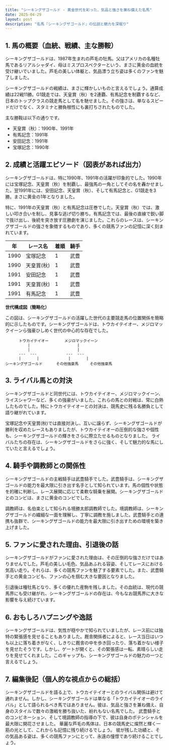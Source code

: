 ```yaml
---
title: "シーキングザゴールド - 黄金世代を彩った、気品と強さを兼ね備えた名馬"
date: 2025-04-29
layout: post
description: "名馬『シーキングザゴールド』の伝説と魅力を深堀り"
---
```


## 1. 馬の概要（血統、戦績、主な勝鞍）

シーキングザゴールドは、1987年生まれの芦毛の牡馬。父はアメリカの名種牡馬であるリアルシャダイ、母はミスプロスペクターという、まさに黄金の血統を受け継いでいました。芦毛の美しい体躯と、気品漂う立ち姿は多くのファンを魅了しました。

シーキングザゴールドの戦績は、まさに輝かしいものと言えるでしょう。通算成績は22戦11勝。G1競走では、天皇賞（秋）を2連覇、有馬記念を制覇するなど、日本のトップクラスの競走馬として名を馳せました。その強さは、単なるスピードだけでなく、スタミナと勝負根性にも裏打ちされたものでした。

主な勝鞍は以下の通りです。

* 天皇賞（秋）：1990年、1991年
* 有馬記念：1991年
* 安田記念：1991年
* 宝塚記念：1990年


## 2. 成績と活躍エピソード（図表があれば出力）

シーキングザゴールドは、特に1990年、1991年の活躍が印象的でした。1990年には宝塚記念、天皇賞（秋）を制覇し、最強馬の一角としてその名を轟かせました。翌1991年には、安田記念、天皇賞（秋）、そして有馬記念と、G1競走を3勝。まさに黄金の1年となりました。

特に、1991年の天皇賞（秋）と有馬記念は圧巻でした。天皇賞（秋）では、激しい叩き合いを制し、見事な逃げ切り勝ち。有馬記念では、最後の直線で鋭い脚で抜け出し、後続を突き放す圧勝劇を演じました。これらのレースは、シーキングザゴールドの強さを象徴するものであり、多くの競馬ファンの記憶に深く刻まれています。


| 年 | レース名        | 着順 | 騎手     |
|---|-----------------|------|----------|
| 1990 | 宝塚記念        | 1    | 武豊     |
| 1990 | 天皇賞(秋)      | 1    | 武豊     |
| 1991 | 安田記念        | 1    | 武豊     |
| 1991 | 天皇賞(秋)      | 1    | 武豊     |
| 1991 | 有馬記念        | 1    | 武豊     |


**世代構成図（簡略化）**

この図は、シーキングザゴールドの活躍した世代の主要競走馬の位置関係を簡略的に示したものです。シーキングザゴールドは、トウカイテイオー、メジロマックイーンら強豪ひしめく世代の中心的な存在でした。

```
      トウカイテイオー       メジロマックイーン
          |                     |
          |                     |
      ---  ---             ---  ---
      |       |             |       |
シーキングザゴールド      その他強豪馬     その他強豪馬
```


## 3. ライバル馬との対決

シーキングザゴールドと同世代には、トウカイテイオー、メジロマックイーン、ライスシャワーなど、多くの強豪がいました。これらの馬との対戦は、常に白熱したものでした。特にトウカイテイオーとの対決は、競馬史に残る名勝負として語り継がれています。

宝塚記念や天皇賞(秋)では直接対決し、互いに譲らず、シーキングザゴールドが勝利を収めたレースもありましたが、トウカイテイオーの圧倒的な強さや個性も、シーキングザゴールドの輝きをさらに際立たせるものとなりました。  ライバルたちの存在は、シーキングザゴールドをさらに強く、そして魅力的な馬にしていたと言えるでしょう。


## 4. 騎手や調教師との関係性

シーキングザゴールドの主戦騎手は武豊騎手でした。武豊騎手は、シーキングザゴールドの能力を最大限に引き出す名手として知られています。馬の個性や状態を的確に判断し、レース展開に応じて柔軟な騎乗を展開。シーキングザゴールドとのコンビは、まさに黄金のコンビでした。

調教師は、名伯楽として知られる境勝太郎調教師でした。境調教師は、シーキングザゴールドの繊細な一面を理解し、丁寧に調教を施しました。武豊騎手との連携も抜群で、シーキングザゴールドの能力を最大限に引き出すための環境を築き上げました。


## 5. ファンに愛された理由、引退後の話

シーキングザゴールドがファンに愛された理由は、その圧倒的な強さだけではありませんでした。芦毛の美しい毛色、気品あふれる容姿、そしてレースにおける気高い走り。それらは、多くの競馬ファンを魅了する要素でした。また、武豊騎手との黄金コンビも、ファンの心を掴む大きな要因となりました。

引退後は種牡馬となり、多くの優れた産駒を残しました。その血統は、現代の競馬界にも受け継がれ、シーキングザゴールドの存在は、今もなお競馬界に大きな影響を与え続けています。


## 6. おもしろハプニングや逸話

シーキングザゴールドは、気性が穏やかで知られていましたが、レース前には独特の緊張感を見せることもありました。厩舎関係者によると、レース当日はいつも以上に落ち着きがなく、しきりに厩舎の中を歩き回ったり、落ち着かない様子を見せたそうです。しかし、ゲートが開くと、その緊張感は一転、素晴らしい走りを見せてくれました。このギャップも、シーキングザゴールドの魅力の一つと言えるでしょう。


## 7. 編集後記（個人的な視点からの総括）

シーキングザゴールドを語る上で、トウカイテイオーとのライバル関係は避けて通れません。しかし、シーキングザゴールドは単なる「トウカイテイオーのライバル」として語られるべき馬ではありません。彼は、気品と強さを兼ね備え、自身のスタイルで数々の激戦を勝ち抜いた、紛れもない名馬でした。  武豊騎手とのコンビネーション、そして境調教師の指導の下で、彼は自身のポテンシャルを最大限に開花させました。  華麗な芦毛の馬体は、日本の競馬史に燦然と輝く一筋の光として、これからも記憶に残り続けるでしょう。  彼が残した功績と、その気品ある姿は、多くの競馬ファンにとって、永遠の憧憬であり続けることでしょう。
